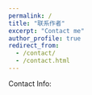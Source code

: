 ```yaml
---
permalink: /
title: "联系作者"
excerpt: "Contact me"
author_profile: true
redirect_from: 
  - /contact/
  - /contact.html
---
```


Contact Info: 
